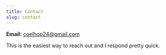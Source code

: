 ```yaml
---
title: Contact
slug: contact
---
```

**Email:** coelhop24@gmail.com

This is the easiest way to reach out and I respond pretty quick.